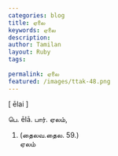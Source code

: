 ```yaml
---
categories: blog
title: ஏலை
keywords: ஏலை
description: 
author: Tamilan
layout: Ruby
tags: 
 
permalink: ஏலை
featured: /images/ttak-48.png
---
```

  
[ ēlai ]  
  
பெ. ēlā. பார். ஏலம்,  
1. (தைலவ.தைல. 59.)  
ஏலம்